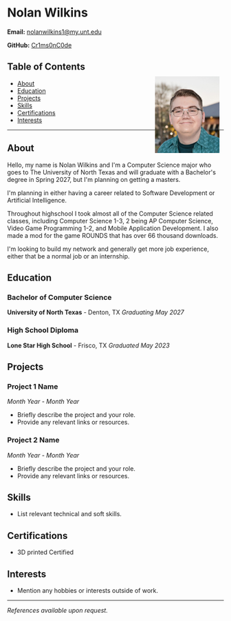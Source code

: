# Nolan Wilkins

**Email:** nolanwilkins1@my.unt.edu

**GitHub:** [Cr1ms0nC0de](https://github.com/Cr1ms0nC0de)

<div style="position: relative;">
    <img src="images/me.jpg" alt="Your Name's Picture" width="150px" style="position: absolute; top: 50px; right: 10px;">
</div>

## Table of Contents

- [About](#about)
- [Education](#education)
- [Projects](#projects)
- [Skills](#skills)
- [Certifications](#certifications)
- [Interests](#interests)

<div style="clear: both;"></div> <!-- Add this to clear the float -->

---

## About

Hello, my name is Nolan Wilkins and I'm a Computer Science major who goes to The University of North Texas and will graduate with a Bachelor's degree in Spring 2027, but I'm planning on getting a masters.

I'm planning in either having a career related to Software Development or Artificial Intelligence.

Throughout highschool I took almost all of the Computer Science related classes, including Computer Science 1-3, 2 being AP Computer Science, Video Game Programming 1-2, and Mobile Application Development. I also made a mod for the game ROUNDS that has over 66 thousand downloads. 

I'm looking to build my network and generally get more job experience, either that be a normal job or an internship.

## Education

### Bachelor of Computer Science
**University of North Texas** - Denton, TX
*Graduating May 2027*

### High School Diploma
**Lone Star High School** - Frisco, TX
*Graduated May 2023*

## Projects

### Project 1 Name
*Month Year - Month Year*
- Briefly describe the project and your role.
- Provide any relevant links or resources.

### Project 2 Name
*Month Year - Month Year*
- Briefly describe the project and your role.
- Provide any relevant links or resources.

## Skills

- List relevant technical and soft skills.

## Certifications

- 3D printed Certified

## Interests

- Mention any hobbies or interests outside of work.

---
*References available upon request.*
